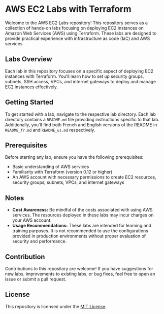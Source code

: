 # AWS EC2 Labs with Terraform

Welcome to the AWS EC2 Labs repository! This repository serves as a collection of hands-on labs focusing on deploying EC2 instances on Amazon Web Services (AWS) using Terraform. These labs are designed to provide practical experience with infrastructure as code (IaC) and AWS services.

## Labs Overview

Each lab in this repository focuses on a specific aspect of deploying EC2 instances with Terraform. You'll learn how to set up security groups, subnets, SSH access, VPCs, and internet gateways to deploy and manage EC2 instances effectively.

## Getting Started

To get started with a lab, navigate to the respective lab directory. Each lab directory contains a `README.md` file providing instructions specific to that lab. Additionally, you'll find both French and English versions of the README in `README_fr.md` and `README_us.md` respectively.

## Prerequisites

Before starting any lab, ensure you have the following prerequisites:

- Basic understanding of AWS services
- Familiarity with Terraform (version 0.12 or higher)
- An AWS account with necessary permissions to create EC2 resources, security groups, subnets, VPCs, and internet gateways

## Notes

- **Cost Awareness:** Be mindful of the costs associated with using AWS services. The resources deployed in these labs may incur charges on your AWS account.
- **Usage Recommendations:** These labs are intended for learning and training purposes. It is not recommended to use the configurations provided in production environments without proper evaluation of security and performance.

## Contribution

Contributions to this repository are welcome! If you have suggestions for new labs, improvements to existing labs, or bug fixes, feel free to open an issue or submit a pull request.

## License

This repository is licensed under the [MIT License](LICENSE).

